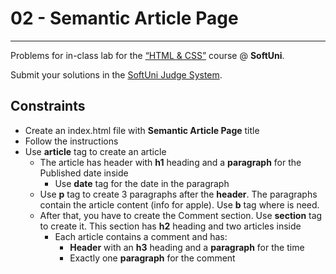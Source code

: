 # 02 - Semantic Article Page
------
Problems for in-class lab for the [“HTML & CSS”](https://softuni.bg/trainings/2375/html-and-css-may-2019) course @ **SoftUni**.

Submit your solutions in the [SoftUni Judge System](https://judge.softuni.bg/Contests/1458/HTML-Structure).

## Constraints
* Create an index.html file with **Semantic Article Page** title
* Follow the instructions
* Use **article** tag to create an article
    * The article has header with **h1** heading and a **paragraph** for the Published date inside
        * Use **date** tag for the date in the paragraph
    * Use **p** tag to create 3 paragraphs after the **header**. The paragraphs contain the article content (info for apple). Use **b** tag where is need.     
    * After that, you have to create the Comment section. Use **section** tag to create it. This section has **h2** heading and two articles inside    
        * Each article contains a comment and has:    
            * **Header** with an **h3** heading and a **paragraph** for the time
            * Exactly one **paragraph** for the comment  
